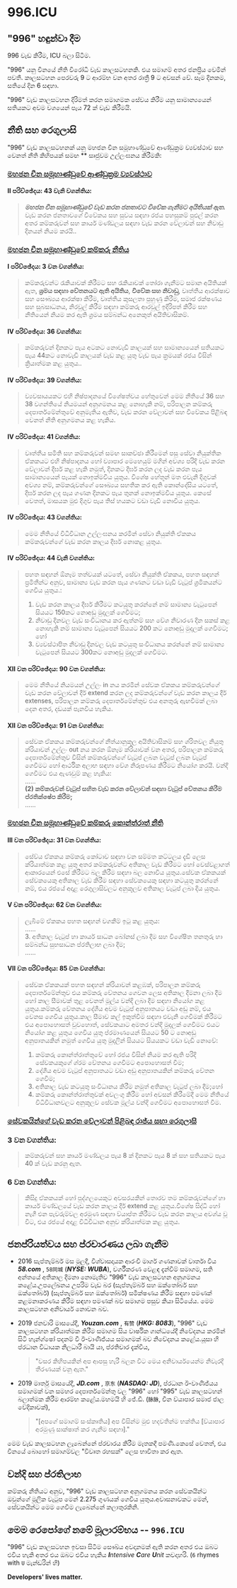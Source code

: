 996.ICU
===

## "996" හඳුන්වා දීම
996 වැඩ කිරීම, ICU බලා සිටීම.

"996" යනු චීනයේ නීති විරෝධී වැඩ කාලසටහනකි. එය සමාගම් අතර ජනප්‍රිය වෙමින් පවතී. කාලසටහන පෙරවරු 9 ට ආරම්භ වන අතර රාත්‍රී 9 ට අවසන් වේ. සෑම දිනකම, සතියේ දින 6 සඳහා.

"996" වැඩ කාලසටහන දිරිමත් කරන සමාගමක සේවය කිරීම යනු සාමාන්‍යයෙන් සතියකට අවම වශයෙන් පැය 72 ක් වැඩ කිරීමයි.

## නීති සහ රෙගුලාසි

"996" වැඩ කාලසටහනක් යනු මහජන චීන සමූහාණ්ඩුවේ ආණ්ඩුක්‍රම ව්‍යවස්ථාව සහ වෙනත් නීති කිහිපයක් සමඟ ** සෘජුවම උල්ලංඝනය කිරීමකි:

### [මහජන චීන සමූහාණ්ඩුවේ ආණ්ඩුක්‍රම ව්‍යවස්ථාව](http://www.npc.gov.cn/englishnpc/Constitution/node_2825.htm)

#### II පරිච්ඡේදය: 43 වැනි වගන්තිය:
> _**මහජන චීන සමූහාණ්ඩුවේ වැඩ කරන ජනතාවට විවේක ගැනීමට අයිතියක් ඇත.**_  
> වැඩ කරන ජනතාවගේ විවේකය සහ සුවය සඳහා රජය පහසුකම් පුළුල් කරන අතර කම්කරුවන් සහ කාර්ය මණ්ඩලය සඳහා වැඩ කරන වේලාවන් සහ නිවාඩු දිනයන් නියම කරයි..

### [මහජන චීන සමූහාණ්ඩුවේ කම්කරු නීතිය](http://english.gov.cn/archive/laws_regulations/2014/08/23/content_281474983042473.htm)

#### I පරිච්ඡේදය: 3 වන වගන්තිය:
> කම්කරුවන්ට රැකියාවක් කිරීමට සහ රැකියාවක් තෝරා ගැනීමට සමාන අයිතියක් ඇත, **ශ්‍රමය සඳහා වේතනයට ඇති අයිතිය**, **විවේක සහ නිවාඩු**, වෘත්තීය ආරක්ෂාව සහ සෞඛ්‍යය ආරක්ෂා කිරීම, වෘත්තීය කුසලතා පුහුණු කිරීම, සමාජ රක්ෂණය සහ සුබසාධනය, නිරවුල් කිරීම සඳහා කම්කරු ආරවුල් ඉදිරිපත් කිරීම සහ නීතියෙන් නියම කර ඇති ශ්‍රමය සම්බන්ධ අනෙකුත් අයිතිවාසිකම්.

#### IV පරිච්ඡේදය: 36 වගන්තිය:
> කම්කරුවන් දිනකට පැය අටකට නොවැඩි කාලයක් සහ සාමාන්‍යයෙන් සතියකට පැය 44කට නොවැඩි කාලයක් වැඩ කළ යුතු වැඩ පැය ක්‍රමයක් රජය විසින් ක්‍රියාත්මක කළ යුතුය..  

#### IV පරිච්ඡේදය: 39 වගන්තිය:
> ව්‍යවසායයකට එහි නිෂ්පාදනයේ විශේෂත්වය හේතුවෙන් මෙම නීතියේ 36 සහ 38 වගන්තියේ නියමයන් අනුගමනය කළ නොහැකි නම්, පරිපාලන කම්කරු දෙපාර්තමේන්තුවේ අනුමැතිය ඇතිව, වැඩ කරන වේලාවන් සහ විවේකය පිළිබඳ වෙනත් නීති අනුගමනය කළ හැකිය.  

#### IV පරිච්ඡේදය: 41 වගන්තිය:
> වෘත්තීය සමිති සහ කම්කරුවන් සමඟ සාකච්ඡා කිරීමෙන් පසු සේවා නියුක්තික ඒකකයට එහි නිෂ්පාදනය හෝ ව්‍යාපාර මෙහෙයුම් මගින් අවශ්‍ය පරිදි වැඩ කරන වේලාවන් දීර්ඝ කළ හැකි නමුත්, දිනකට දීර්ඝ කරන ලද වැඩ කරන පැය සාමාන්‍යයෙන් පැයක් නොඉක්මවිය යුතුය. විශේෂ හේතූන් මත එවැනි දිගුවක් අවශ්‍ය නම්, කම්කරුවන්ගේ සෞඛ්‍යය සහතික කර ඇති කොන්දේසිය යටතේ, දීර්ඝ කරන ලද පැය ගණන දිනකට පැය තුනක් නොඉක්මවිය යුතුය. කෙසේ වෙතත්, මාසයක මුළු දිගුව පැය තිස් හයකට වඩා වැඩි නොවිය යුතුය.  

#### IV පරිච්ඡේදය: 43 වගන්තිය:
> මෙම නීතියේ විධිවිධාන උල්ලංඝනය කරමින් සේවා නියුක්ති ඒකකය කම්කරුවන්ගේ වැඩ කරන කාලය දීර්ඝ නොකළ යුතුය.

#### IV පරිච්ඡේදය: 44 වැනි වගන්තිය:
> පහත සඳහන් ඕනෑම තත්වයක් යටතේ, සේවා නියුක්ති ඒකකය, පහත සඳහන් ප්‍රමිතීන්ට අනුව, සාමාන්‍ය වැඩ කරන පැය ගණනට වඩා වැඩි වැටුප් ශ්‍රමිකයන්ට ගෙවිය යුතුය.:  
> 1. වැඩ කරන කාලය දීර්ඝ කිරීමට කටයුතු කරන්නේ නම් සාමාන්‍ය වැටුපෙන් සියයට 150කට නොඅඩු මුදලක් ගෙවීමට;  
> 2. නිවාඩු දිනවල වැඩ සංවිධානය කර ඇත්නම් සහ වේශ නිවාරණ දින සකස් කළ නොහැකි නම් සාමාන්‍ය වැටුපෙන් සියයට 200 කට නොඅඩු මුදලක් ගෙවීමට; හෝ  
> 3. ව්‍යවස්ථාපිත නිවාඩු දිනවල වැඩ කටයුතු සංවිධානය කරන්නේ නම් සාමාන්‍ය වැටුපෙන් සියයට 300කට නොඅඩු මුදලක් ගෙවීමට.

#### XII වන පරිච්ඡේදය: 90 වන වගන්තිය:
> මෙම නීතියේ නියමයන් උල්ලං in නය කරමින් සේවක ඒකකය කම්කරුවන්ගේ වැඩ කරන වේලාවන් දීර් extend කරන ලද කම්කරුවන්ගේ වැඩ කරන කාලය දීර් extenses, පරිපාලන කම්කරු දෙපාර්තමේන්තුව එය අනතුරු ඇඟවීමක් ලබා දෙන අතර, දඩයක් පැනවිය හැකිය.  

#### XII වන පරිච්ඡේදය: 91 වන වගන්තිය:
> සේවක ඒකකය කම්කරුවන්ගේ නීත්යානුකූල අයිතිවාසිකම් සහ ශ්රිතවල නියුතු ක්රියාවන් උල්ලං out නය කරන ඕනෑම ක්රියාවක් වන අතර, පරිපාලන කම්කරු දෙපාර්තමේන්තුව විසින් කම්කරුවන්ගේ වැටුප් ලබන වැටුප් ලබන වැටුප් ගෙවීමට හෝ ආර්ථික අලාභ සඳහා වේශ නිරූපණය කිරීමට නියෝග කරයි. වන්දි ගෙවීමට එය ඇණවුම් කළ හැකිය:  
> ......  
> __(2) කම්කරුවන් වැටුප් සහිත වැඩ කරන වේලාවන් සඳහා වැටුප් වේතනය කිරීම ප්රතික්ෂේප කිරීම;__  
> ......

### [මහජන චීන සමූහාණ්ඩුවේ කම්කරු කොන්ත්රාත් නීති](http://english.gov.cn/archive/laws_regulations/2014/08/23/content_281474983042501.htm)

#### III වන පරිච්ඡේදය: 31 වන වගන්තිය:
> සේව්ය ඒකකය කම්කරු කෝටාව සඳහා වන සම්මත කට්ටලය දැඩි ලෙස ක්රියාත්මක කළ යුතු අතර කම්කරුවන්ට අතිකාල වැඩ කිරීමට හෝ වෙස්වළාගත් ආකාරයෙන් එසේ කිරීමට බල කිරීම සඳහා බල නොවිය යුතුය.සේවක ඒකකයක් සේවකයෙකු අතිකාල වැඩ කිරීම සඳහා සේවකයෙකු සඳහා කටයුතු කරන්නේ නම්, එය රජයේ අදාළ රෙගුලාසිවලට අනුකූලව අතිකාල වැටුප් ලබා දිය යුතුය.

#### V වන පරිච්ඡේදය: 62 වන වගන්තිය:
> ලැබීමේ ඒකකය පහත සඳහන් වගකීම් ඉටු කළ යුතුය:  
> ......  
> 3. අතිකාල වැටුප් හා කාර්ය සාධන බෝනස් ලබා දීම සහ විශේෂිත තනතුරු හා සම්බන්ධ සුභසාධන ප්රතිලාභ ලබා දීම;  
> ......  

#### VII වන පරිච්ඡේදය: 85 වන වගන්තිය:
> සේවක ඒකකයක් පහත සඳහන් ක්රියාවන් කළඹක්, පරිපාලන කම්කරු දෙපාර්තමේන්තුව එය කම්කරු වේතනය ගෙවන ලෙස අතිකාල දීමනා ලබා දීම හෝ කාල සීමාවක් තුළ වෙනත් මූල්ය වන්දි ලබා දීම සඳහා නියෝග කළ යුතුය.කම්කරු වේතනය දේශීය අවම වැටුප් අනුපාතයට වඩා අඩු නම්, එය වෙනස ගෙවිය යුතුය.කාල සීමාව කල් ඉකුත්වීම සඳහා එවැනි ගෙවීමක් කිරීමට එය අපොහොසත් වුවහොත්, සේවකයාට අමතර වන්දි මුදලක් ගෙවීමට එයට නියෝග කළ යුතුය ගෙවිය යුතු ප්රමාණයෙන් සියයට 50 ට නොඅඩු අනුපාතයකින් නමුත් ගෙවිය යුතු මුදලින් සියයට සියයකට වඩා වැඩි නොවේ:  
> 1. කම්කරු කොන්ත්රාත්තුවේ හෝ රජය විසින් නියම කර ඇති පරිදි සේවකයකුගේ ශ්රම වේතනය ගෙවීමට අපොහොසත් වීම;
> 2. දේශීය අවම වැටුප් අනුපාතයට වඩා අඩු අනුපාතයකින් කම්කරු වේතන ගෙවීම;
> 3. අතිකාල වැඩ කටයුතු සංවිධානය කිරීම නමුත් අතිකාල වැටුප් ලබා දීම;හෝ
> 4. කම්කරු කොන්ත්රාත්තුවක් අවලංගු කිරීම හෝ අවසන් කිරීමේදී මෙම නීතියේ විධිවිධානවලට අනුකූලව සේවක මූල්ය වන්දි ගෙවීමට අපොහොසත් වීම.

### [සේවකයින්ගේ වැඩ කරන වේලාවන් පිළිබඳ රාජ්ය සභා රෙගුලාසි](https://www.ilo.org/dyn/travail/docs/369/The%20Regulations%20of%20the%20State%20Council%20on%20the%20Hours%20of%20Work%20of%20Employees.pdf)

### 3 වන වගන්තිය:
> කම්කරුවන් සහ කාර්ය මණ්ඩලය පැය 8 ක් දිනකට පැය 8 ක් සහ සතියකට පැය 40 ක් වැඩ කරනු ඇත.

### 6 වන වගන්තිය:
> කිසිදු ඒකකයක් හෝ පුද්ගලයෙකුට අවසරයකින් තොරව තම කම්කරුවන්ගේ හා කාර්ය මණ්ඩලයේ වැඩ කරන කාලය දීර් extend කළ යුතුය.විශේෂ සිද්ධි හෝ නැගී එන පැවරුම්වල අරමුණ සඳහා ව්යාප්ත කිරීමට වැඩ කරන කාලය අවශ්ය වූ විට, එය රජයේ අදාළ විධිවිධාන අනුව ක්රියාත්මක කළ යුතුය.

## ජනප්රියත්වය සහ ප්රචාරණය ලබා ගැනීම

- 2016 සැප්තැම්බර් මස මුලදී, විශ්වාසදායක ආරංචි මාර්ග ගණනාවක් වාර්තා විය  __*58.com*__  , `58同城` (__*NYSE: WUBA*__), වර්ගීකරණ වෙළඳ දැන්වීම් සමාගම, සති අන්තයේ අතිකාල දීමනා නොමැතිව "996" වැඩ කාලසටහන අනුගමනය කළේය.උපලේඛනය උපරිම වැඩ බර (සැප්තැම්බර් සහ ඔක්තෝබර් සහ ඔක්තෝබර්) (සැප්තැම්බර් සහ ඔක්තෝබර්) සමීක්ෂණය කිරීම සඳහා පමණක් කළමනාකරණය කිරීම සඳහා පමණක් බව සමාගම පසුව කියා සිටියේය. මෙම කාලසටහන අනිවාර්ය නොවන බව.

- 2019 ජනවාරි මාසයේදී, __*Youzan.com*__ , `有赞` (__*HKG: 8083*__), "996" වැඩ කාලසටහන ක්රියාත්මක කිරීම සමාගම සිය වාර්ෂික ගාන්ධයේදී නිවේදනය කරමින් සිටි හැන්ග්ෂෝ පදනම් වී ඊ-වාණිජ්යය සමාගමක් බව නිවේදනය කළේය.යූසා හි ප්රධාන විධායක නිලධාරී බායි යා, ප්රතිචාර දැක්වීය,

  > "වසර කිහිපයකින් අප ආපසු හැරී බලන විට මෙය අනිවාර්යයෙන්ම නිවැරදි තීරණයක් වනු ඇත."

- 2019 මාර්තු මාසයේදී, __*JD.com*__  , `京东` (__*NASDAQ: JD*__), ප්රධාන ඊ-වාණිජ්යය සමාගමක් වන සමහර දෙපාර්තමේන්තු වල "996" හෝ "995" වැඩ කාලසටහන් බලාත්මක කිරීම ආරම්භ කළේය.මහමයි හි ජේ.ඩී. (`脉脉`, චීන ව්යාපාර සමාජ ජාල වේදිකාවක්),

  > "[අපගේ සමාගම් සංස්කෘතිය] අප විසින්ම මුළු හදවතින්ම භක්තිය [ව්යාපාර අරමුණු සාක්ෂාත් කර ගැනීම සඳහා]."

මෙම වැඩ කාලසටහන ලැබෙන්නේ ප්රචාරය කිරීම මෑතකදී පමණි.කෙසේ වෙතත්, එය චීනයේ බොහෝ සමාගම්වල "විවෘත රහසක්" ලෙස භාවිතා කර ඇත.

## වන්දි සහ ප්රතිලාභ

කම්කරු නීතියට අනුව, "996" වැඩ කාලසටහන අනුගමනය කරන සේවකයින්ට ඔවුන්ගේ මූලික වැටුප මෙන් 2.275 ගුණයක් ගෙවිය යුතුය.අවාසනාවකට මෙන්, සේවකයින්ට මෙම ගෙවීම ලැබෙන්නේ කලාතුරකිනි.

## මෙම රෙපෝගේ නමේ මූලාරම්භය -- `996.ICU`

"996" වැඩ කාලසටහන ඉවසා සිටීම සෞඛ්ය අවදානමක් ඇති කරන අතර එය ඔබට එවිය හැකි අතර එය ඔබට එවිය හැකිය _**I**ntensive **C**are **U**nit_ කවදාහරි. (`6` rhymes with `U` මැන්ඩරින් හි)

__Developers' lives matter.__
